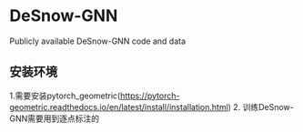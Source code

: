 # DeSnow-GNN
Publicly available DeSnow-GNN code and data

## 安装环境
1.需要安装pytorch_geometric(https://pytorch-geometric.readthedocs.io/en/latest/install/installation.html)
2.
训练DeSnow-GNN需要用到逐点标注的
